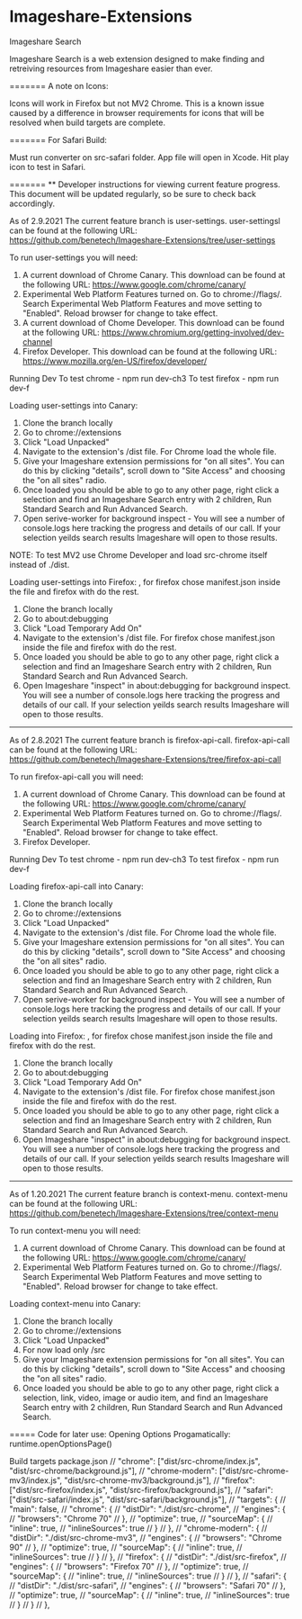 # Imageshare-Extensions

Imageshare Search

Imageshare Search is a web extension designed to make finding and retreiving resources from Imageshare easier than ever.



=======
A note on Icons:

Icons will work in Firefox but not MV2 Chrome. This is a known issue caused by a difference in browser requirements for icons that will be resolved when build targets are complete.

=======
For Safari Build:

Must run converter on src-safari folder. App file will open in Xcode. Hit play icon to test in Safari.

=======
** Developer instructions for viewing current feature progress.
This document will be updated regularly, so be sure to check back accordingly.


As of 2.9.2021
The current feature branch is user-settings. user-settingsl can be found at the following URL: https://github.com/benetech/Imageshare-Extensions/tree/user-settings

To run user-settings you will need:
1) A current download of Chrome Canary. This download can be found at the following URL: https://www.google.com/chrome/canary/
2) Experimental Web Platform Features turned on. Go to chrome://flags/. Search Experimental Web Platform Features and move setting to "Enabled". Reload browser for change to take effect.
3) A current download of Chome Developer. This download can be found at the following URL: https://www.chromium.org/getting-involved/dev-channel
4) Firefox Developer. This download can be found at the following URL: https://www.mozilla.org/en-US/firefox/developer/

Running Dev
To test chrome - npm run dev-ch3
To test firefox - npm run dev-f


Loading user-settings into Canary:
1) Clone the branch locally
2) Go to chrome://extensions
3) Click "Load Unpacked"
4) Navigate to the extension's /dist file. For Chrome load the whole file.
5) Give your Imageshare extension permissions for "on all sites". You can do this by clicking "details", scroll down to "Site Access" and choosing the "on all sites" radio.
6) Once loaded you should be able to go to any other page, right click a selection and find an Imageshare Search entry with 2 children, Run Standard Search and Run Advanced Search.
7) Open serive-worker for background inspect - You will see a number of console.logs here tracking the progress and details of our call. If your selection yeilds search results Imageshare will open to those results.

NOTE: To test MV2 use Chrome Developer and load src-chrome itself instead of ./dist.

Loading user-settings into Firefox:
, for firefox chose manifest.json inside the file and firefox with do the rest.
1) Clone the branch locally
2) Go to about:debugging
3) Click "Load Temporary Add On"
4) Navigate to the extension's /dist file. For firefox chose manifest.json inside the file and firefox with do the rest.
5) Once loaded you should be able to go to any other page, right click a selection and find an Imageshare Search entry with 2 children, Run Standard Search and Run Advanced Search.
6) Open Imageshare "inspect" in about:debugging for background inspect. You will see a number of console.logs here tracking the progress and details of our call. If your selection yeilds search results Imageshare will open to those results.


***


As of 2.8.2021
The current feature branch is firefox-api-call. firefox-api-call can be found at the following URL: https://github.com/benetech/Imageshare-Extensions/tree/firefox-api-call

To run firefox-api-call you will need:
1) A current download of Chrome Canary. This download can be found at the following URL: https://www.google.com/chrome/canary/
2) Experimental Web Platform Features turned on. Go to chrome://flags/. Search Experimental Web Platform Features and move setting to "Enabled". Reload browser for change to take effect.
3) Firefox Developer.

Running Dev
To test chrome - npm run dev-ch3
To test firefox - npm run dev-f

Loading firefox-api-call into Canary:
1) Clone the branch locally
2) Go to chrome://extensions
3) Click "Load Unpacked"
4) Navigate to the extension's /dist file. For Chrome load the whole file.
5) Give your Imageshare extension permissions for "on all sites". You can do this by clicking "details", scroll down to "Site Access" and choosing the "on all sites" radio.
6) Once loaded you should be able to go to any other page, right click a selection and find an Imageshare Search entry with 2 children, Run Standard Search and Run Advanced Search.
7) Open serive-worker for background inspect - You will see a number of console.logs here tracking the progress and details of our call. If your selection yeilds search results Imageshare will open to those results.

Loading into Firefox:
, for firefox chose manifest.json inside the file and firefox with do the rest.
1) Clone the branch locally
2) Go to about:debugging
3) Click "Load Temporary Add On"
4) Navigate to the extension's /dist file. For firefox chose manifest.json inside the file and firefox with do the rest.
5) Once loaded you should be able to go to any other page, right click a selection and find an Imageshare Search entry with 2 children, Run Standard Search and Run Advanced Search.
6) Open Imageshare "inspect" in about:debugging for background inspect. You will see a number of console.logs here tracking the progress and details of our call. If your selection yeilds search results Imageshare will open to those results.


***


As of 1.20.2021
The current feature branch is context-menu. context-menu can be found at the following URL: https://github.com/benetech/Imageshare-Extensions/tree/context-menu

To run context-menu you will need:
1) A current download of Chrome Canary. This download can be found at the following URL: https://www.google.com/chrome/canary/
2) Experimental Web Platform Features turned on. Go to chrome://flags/. Search Experimental Web Platform Features and move setting to "Enabled". Reload browser for change to take effect.

Loading context-menu into Canary:
1) Clone the branch locally
2) Go to chrome://extensions
3) Click "Load Unpacked"
4) For now load only /src
5) Give your Imageshare extension permissions for "on all sites". You can do this by clicking "details", scroll down to "Site Access" and choosing the "on all sites" radio.
6) Once loaded you should be able to go to any other page, right click a selection, link, video, image or audio item, and find an Imageshare Search entry with 2 children, Run Standard Search and Run Advanced Search.


=====
Code for later use:
Opening Options Progamatically:
runtime.openOptionsPage()

Build targets package.json
  // "chrome": ["dist/src-chrome/index.js", "dist/src-chrome/background.js"],
  // "chrome-modern": ["dist/src-chrome-mv3/index.js", "dist/src-chrome-mv3/background.js"],
  // "firefox": ["dist/src-firefox/index.js", "dist/src-firefox/background.js"],
  // "safari": ["dist/src-safari/index.js", "dist/src-safari/background.js"],
  // "targets": {
  //   "main": false,
  //   "chrome": {
  //     "distDir": "./dist/src-chrome",
  //     "engines": {
  //       "browsers": "Chrome 70"
  //     },
  //     "optimize": true,
  //     "sourceMap": {
  //       "inline": true,
  //       "inlineSources": true
  //       }
  //   },
  //   "chrome-modern": {
  //     "distDir": "./dist/src-chrome-mv3",
  //     "engines": {
  //       "browsers": "Chrome 90"
  //     },
  //     "optimize": true,
  //     "sourceMap": {
  //       "inline": true,
  //       "inlineSources": true
  //       }
  //   },
  //   "firefox": {
  //     "distDir": "./dist/src-firefox",
  //     "engines": {
  //       "browsers": "Firefox 70"
  //     },
  //     "optimize": true,
  //     "sourceMap": {
  //       "inline": true,
  //       "inlineSources": true
  //       }
  //   },
  //   "safari": {
  //     "distDir": "./dist/src-safari",
  //     "engines": {
  //       "browsers": "Safari 70"
  //     },
  //     "optimize": true,
  //     "sourceMap": {
  //       "inline": true,
  //       "inlineSources": true
  //       }
  //    }
  // },


